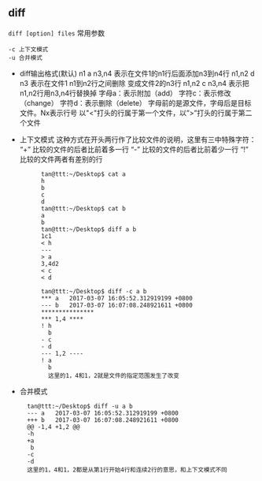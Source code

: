 ## diff
`diff [option] files` 
常用参数

    -c 上下文模式
    -u 合并模式

+ diff输出格式(默认) 
n1 a n3,n4 表示在文件1的n1行后面添加n3到n4行 
n1,n2 d n3 表示在文件1 n1到n2行之间删除 变成文件2的n3行 
n1,n2 c n3,n4 表示把n1,n2行用n3,n4行替换掉 
字母a：表示附加（add） 
字符c：表示修改（change） 
字符d：表示删除（delete） 
字母前的是源文件，字母后是目标文件。Nx表示行号 
以"<"打头的行属于第一个文件，以”>”打头的行属于第二个文件

+ 上下文模式
这种方式在开头两行作了比较文件的说明，这里有三中特殊字符： 
“+” 比较的文件的后者比前着多一行 
“-” 比较的文件的后者比前着少一行 
“!” 比较的文件两者有差别的行 
			
		
			tan@ttt:~/Desktop$ cat a
			h
			b
			c
			d
			tan@ttt:~/Desktop$ cat b
			a
			b
			tan@ttt:~/Desktop$ diff a b
			1c1
			< h
			---
			> a
			3,4d2
			< c
			< d
			
			tan@ttt:~/Desktop$ diff -c a b
			*** a	2017-03-07 16:05:52.312919199 +0800
			--- b	2017-03-07 16:07:08.248921611 +0800
			***************
			*** 1,4 ****
			! h
			  b
			- c
			- d
			--- 1,2 ----
			! a
			  b
			  这里的1，4和1，2就是文件的指定范围发生了改变

+ 合并模式

		tan@ttt:~/Desktop$ diff -u a b 
		--- a	2017-03-07 16:05:52.312919199 +0800
		+++ b	2017-03-07 16:07:08.248921611 +0800
		@@ -1,4 +1,2 @@
		-h
		+a
		 b
		-c
		-d
		这里的1，4和1，2都是从第1行开始4行和连续2行的意思，和上下文模式不同







